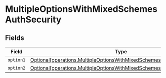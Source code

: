 # MultipleOptionsWithMixedSchemesAuthSecurity


## Fields

| Field                                                                                                                                                    | Type                                                                                                                                                     | Required                                                                                                                                                 | Description                                                                                                                                              |
| -------------------------------------------------------------------------------------------------------------------------------------------------------- | -------------------------------------------------------------------------------------------------------------------------------------------------------- | -------------------------------------------------------------------------------------------------------------------------------------------------------- | -------------------------------------------------------------------------------------------------------------------------------------------------------- |
| `option1`                                                                                                                                                | [Optional[operations.MultipleOptionsWithMixedSchemesAuthSecurityOption1]](../../models/operations/multipleoptionswithmixedschemesauthsecurityoption1.md) | :heavy_minus_sign:                                                                                                                                       | N/A                                                                                                                                                      |
| `option2`                                                                                                                                                | [Optional[operations.MultipleOptionsWithMixedSchemesAuthSecurityOption2]](../../models/operations/multipleoptionswithmixedschemesauthsecurityoption2.md) | :heavy_minus_sign:                                                                                                                                       | N/A                                                                                                                                                      |